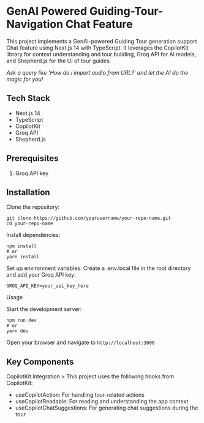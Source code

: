 # GenAI Powered Guiding-Tour-Navigation Chat Feature
This project implements a GenAI-powered Guiding Tour generation support Chat feature using Next.js 14 with TypeScript. It leverages the CopilotKit library for context understanding and tour building, Groq API for AI models, and Shepherd.js for the UI of tour guides.

*Ask a query like 'How do i import audio from URL?' and let the AI do the magic for you!*

## Tech Stack

- Next.js 14
- TypeScript
- CopilotKit
- Groq API
- Shepherd.js

## Prerequisites

1. Groq API key

## Installation

Clone the repository:
```
git clone https://github.com/yourusername/your-repo-name.git
cd your-repo-name
```

Install dependencies:
```
npm install
# or
yarn install
```

Set up environment variables:
Create a .env.local file in the root directory and add your Groq API key:
```
GROQ_API_KEY=your_api_key_here
```

Usage

Start the development server:
```
npm run dev
# or
yarn dev
```

Open your browser and navigate to ```http://localhost:3000```

## Key Components
CopilotKit Integration > This project uses the following hooks from CopilotKit:

- useCopilotAction: For handling tour-related actions
- useCopilotReadable: For reading and understanding the app context
- useCopilotChatSuggestions: For generating chat suggestions during the tour
